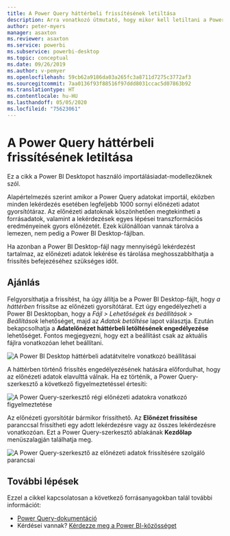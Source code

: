 ```yaml
---
title: A Power Query háttérbeli frissítésének letiltása
description: Arra vonatkozó útmutató, hogy mikor kell letiltani a Power Query háttérbeli frissítését.
author: peter-myers
manager: asaxton
ms.reviewer: asaxton
ms.service: powerbi
ms.subservice: powerbi-desktop
ms.topic: conceptual
ms.date: 09/26/2019
ms.author: v-pemyer
ms.openlocfilehash: 59cb62a9186da03a265fc3a8711d7275c3772af3
ms.sourcegitcommit: 7aa0136f93f88516f97ddd8031ccac5d07863b92
ms.translationtype: HT
ms.contentlocale: hu-HU
ms.lasthandoff: 05/05/2020
ms.locfileid: "75623061"
---
```

# <a name="disable-power-query-background-refresh"></a>A Power Query háttérbeli frissítésének letiltása

Ez a cikk a Power BI Desktopot használó importálásiadat-modellezőknek szól.

Alapértelmezés szerint amikor a Power Query adatokat importál, eközben minden lekérdezés esetében legfeljebb 1000 sornyi előnézeti adatot gyorsítótáraz. Az előnézeti adatoknak köszönhetően megtekintheti a forrásadatok, valamint a lekérdezések egyes lépései transzformációs eredményeinek gyors előnézetét. Ezek különállóan vannak tárolva a lemezen, nem pedig a Power BI Desktop-fájlban.

Ha azonban a Power BI Desktop-fájl nagy mennyiségű lekérdezést tartalmaz, az előnézeti adatok lekérése és tárolása meghosszabbíthatja a frissítés befejezéséhez szükséges időt.

## <a name="recommendation"></a>Ajánlás

Felgyorsíthatja a frissítést, ha úgy állítja be a Power BI Desktop-fájlt, hogy _a háttérben_ frissítse az előnézeti gyorsítótárat. Ezt úgy engedélyezheti a Power BI Desktopban, hogy a _Fájl > Lehetőségek és beállítások > Beállítások_ lehetőséget, majd az _Adatok betöltése_ lapot választja. Ezután bekapcsolhatja a **Adatelőnézet háttérbeli letöltésének engedélyezése** lehetőséget. Fontos megjegyezni, hogy ezt a beállítást csak az aktuális fájlra vonatkozóan lehet beállítani.

![A Power BI Desktop háttérbeli adatátvitelre vonatkozó beállításai](media/power-query-background-refresh/power-query-options-background-data.png)

A háttérben történő frissítés engedélyezésének hatására előfordulhat, hogy az előnézeti adatok elavulttá válnak. Ha ez történik, a Power Query-szerkesztő a következő figyelmeztetéssel értesíti:

![A Power Query-szerkesztő régi előnézeti adatokra vonatkozó figyelmeztetése](media/power-query-background-refresh/power-query-preview-data-old.png)

Az előnézeti gyorsítótár bármikor frissíthető. Az **Előnézet frissítése** paranccsal frissítheti egy adott lekérdezésre vagy az összes lekérdezésre vonatkozóan. Ezt a Power Query-szerkesztő ablakának **Kezdőlap** menüszalagján találhatja meg.

![A Power Query-szerkesztő az előnézeti adatok frissítésére szolgáló parancsai](media/power-query-background-refresh/power-query-refresh-preview-data.png)

## <a name="next-steps"></a>További lépések

Ezzel a cikkel kapcsolatosan a következő forrásanyagokban talál további információt:

- [Power Query-dokumentáció](/power-query/)
- Kérdései vannak? [Kérdezze meg a Power BI-közösséget](https://community.powerbi.com/)
